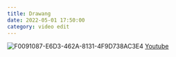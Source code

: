 ```yaml
---
title: Drawang
date: 2022-05-01 17:50:00
category: video edit
---
```

![F0091087-E6D3-462A-8131-4F9D738AC3E4](https://user-images.githubusercontent.com/69250097/166138238-c39f6be3-fa2d-49df-bfef-79eb15c42180.jpeg)
[Youtube](https://youtu.be/XTtgNKfJ8ms)
